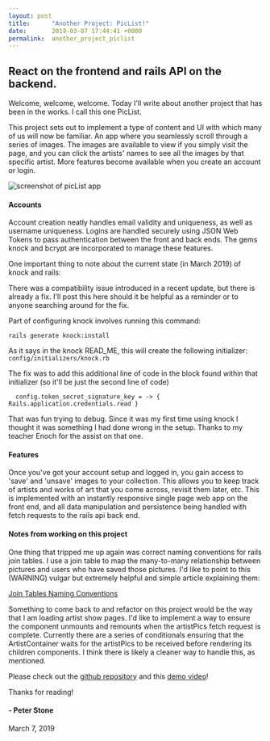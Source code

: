 ```yaml
---
layout: post
title:      "Another Project: PicList!"
date:       2019-03-07 17:44:41 +0000
permalink:  another_project_piclist
---
```



## React on the frontend and rails API on the backend.

Welcome, welcome, welcome. Today I'll write about another project that has been in the works. I call this one PicList. 

This project sets out to implement a type of content and UI with which many of us will now be familiar. An app where you seamlessly scroll through a series of images. The images are available to view if you simply visit the page, and you can click the artists' names to see all the images by that specific artist. More features become available when you create an account or login.

![screenshot of picList app](https://i.imgur.com/UksQXYa.png)

#### Accounts

Account creation neatly handles email validity and uniqueness, as well as username uniqueness. Logins are handled securely using JSON Web Tokens to pass authentication between the front and back ends. The gems knock and bcrypt are incorporated to manage these features. 

One important thing to note about the current state (in March 2019) of knock and rails: 

There was a compatibility issue introduced in a recent update, but there is already a fix. I'll post this here should it be helpful as a reminder or to anyone searching around for the fix.

Part of configuring knock involves running this command:

```
rails generate knock:install
``` 

As it says in the knock READ_ME, this will create the following initializer: ``` config/initializers/knock.rb ```

The fix was to add this additional line of code in the block found within that initializer (so it'll be just the second line of code)

```   config.token_secret_signature_key = -> { Rails.application.credentials.read } ```


That was fun trying to debug. Since it was my first time using knock I thought it was something I had done wrong in the setup. Thanks to my teacher Enoch for the assist on that one.

#### Features


Once you've got your account setup and logged in, you gain access to 'save' and 'unsave' images to your collection. This allows you to keep track of artists and works of art that you come across, revisit them later, etc. This is implemented with an instantly responsive single page web app on the front end, and all data manipulation and persistence being handled with fetch requests to the rails api back end. 


#### Notes from working on this project

One thing that tripped me up again was correct naming conventions for rails join tables. I use a join table to map the many-to-many relationship between pictures and users who have saved those pictures. I'd like to point to this (WARNING) vulgar but extremely helpful and simple article explaining them:

[Join Tables Naming Conventions](https://www.bhalash.com/archives/13544808137)


Something to come back to and refactor on this project would be the way that I am loading artist show pages. I'd like to implement a way to ensure the component unmounts and remounts when the artistPics fetch request is complete. Currently there are a series of conditionals ensuring that the ArtistContainer waits for the artistPics to be received before rendering its children components. I think there is likely a cleaner way to handle this, as mentioned.


Please check out the [github repository](https://github.com/Peter-G-Stone/proj-photo-feed) and this [demo video](https://youtu.be/3HY50qqVFgY)!

Thanks for reading!

#### - Peter Stone
March 7, 2019
